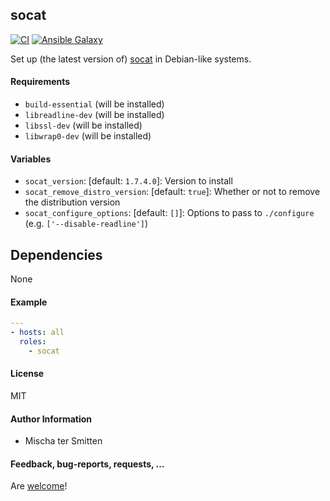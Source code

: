 ## socat

[![CI](https://github.com/Oefenweb/ansible-socat/workflows/CI/badge.svg)](https://github.com/Oefenweb/ansible-socat/actions?query=workflow%3ACI)
[![Ansible Galaxy](http://img.shields.io/badge/ansible--galaxy-socat-blue.svg)](https://galaxy.ansible.com/Oefenweb/socat)

Set up (the latest version of) [socat](http://www.dest-unreach.org/socat/) in Debian-like systems.

#### Requirements

* `build-essential` (will be installed)
* `libreadline-dev` (will be installed)
* `libssl-dev` (will be installed)
* `libwrap0-dev` (will be installed)

#### Variables

* `socat_version`: [default: `1.7.4.0`]: Version to install
* `socat_remove_distro_version`: [default: `true`]: Whether or not to remove the distribution version
* `socat_configure_options`: [default: `[]`]: Options to pass to `./configure` (e.g. `['--disable-readline']`)

## Dependencies

None

#### Example

```yaml
---
- hosts: all
  roles:
    - socat
```

#### License

MIT

#### Author Information

* Mischa ter Smitten

#### Feedback, bug-reports, requests, ...

Are [welcome](https://github.com/Oefenweb/ansible-socat/issues)!
